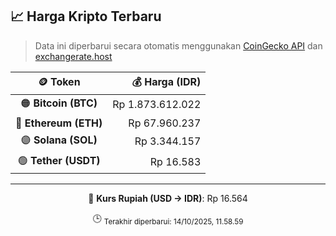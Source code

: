 

<!-- HARGA_KRIPTO -->
## 📈 Harga Kripto Terbaru

> Data ini diperbarui secara otomatis menggunakan [CoinGecko API](https://www.coingecko.com/) dan [exchangerate.host](https://exchangerate.host/)

<div align="center">

| 🪙 Token | 💰 Harga (IDR) |
|:------:|---------------:|
| 🟠 **Bitcoin (BTC)**   | Rp 1.873.612.022 |
| 🔵 **Ethereum (ETH)**  | Rp 67.960.237 |
| 🟣 **Solana (SOL)**    | Rp 3.344.157 |
| 🟢 **Tether (USDT)**   | Rp 16.583 |

---

💱 **Kurs Rupiah (USD → IDR)**: Rp 16.564

🕒 <sub>Terakhir diperbarui: 14/10/2025, 11.58.59</sub>

</div>
<!-- /HARGA_KRIPTO -->